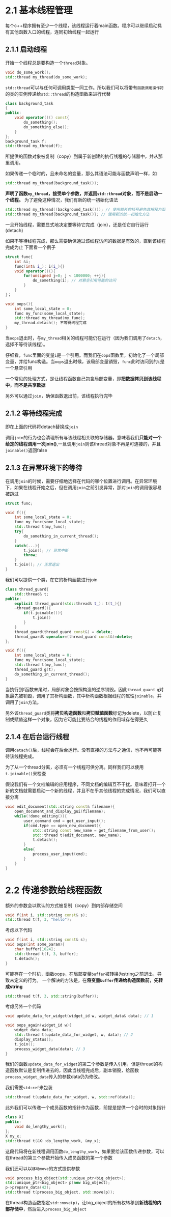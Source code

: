 # 2.1 基本线程管理
每个c++程序拥有至少一个线程，该线程运行着main函数。程序可以继续启动具有其他函数入口的线程，连同初始线程一起运行
## 2.1.1 启动线程
开始一个线程总是要构造一个`thread`对象。
```cpp
void do_some_work(); 
std::thread my_thread(do_some_work);
```
`std::thread`可以与任何可调用类型一同工作。所以我们可以将带有`函数调用操作符`的类的实例传递给`std::thread`的构造函数来进行代替
```cpp
class background_task
{
public: 
    void operator()() const{
        do_something();
        do_something_else();
    }
};
background_task f; 
std::thread my_thread(f);
```
所提供的函数对象被复制（copy）到属于新创建的执行线程的存储器中，并从那里调用。

如果传递一个临时的，且未命名的变量，那么其语法可能与函数声明一样，如
```cpp
std::thread my_thread(background_task());
```
**声明了函数`my_thread`，接受单个参数，并返回`std::thread`对象，而不是启动一个线程。**
为了避免这种情况，我们有新的统一初始化语法
```cpp
std::thread my_thread((background_task())); // 使用额外的括号避免其解释为函数声明
std::thread my_thread{background_task()}; // 使用新的统一初始化方法
```

一旦开始线程，需要显式地决定要等待它完成（join），还是任它自行运行(detach)

如果不等待线程完成，那么需要确保通过该线程访问的数据是有效的，直到该线程完成为止
下面看一个例子
```cpp
struct func{
    int &i; 
    func(int& i_): i(i_){}
    void operator()(){
        for(unsigned j=0; j < 1000000; ++j){
            do_something(i); // 对悬空引用可能的访问
        }
    }
}；

void oops(){
    int some_local_state = 0; 
    func my_func(some_local_state);
    std::thread my_thread(my_func);
    my_thread.detach(); 不等待线程完成
}
```
当`oops`退出时，与`my_thread`相关的线程可能仍在运行（因为我们调用了`detach`，选择不等待该线程）。

仔细看，`func`里面的变量`i`是一个引用。而我们在`oops`函数里，初始化了一个局部变量，并给func构造。当`oops`退出时候，该局部变量销毁，`func`此时访问到的`i`是一个悬空引用

一个常见的处理方式，是让线程函数自己包含局部变量，即**把数据拷贝到该线程中，而不是共享数据**

另外可以通过`join`，确保函数退出前，该线程执行完毕

## 2.1.2 等待线程完成
即在上面的代码将detach替换成`join`

调用`join`的行为也会清理所有与该线程相关联的存储器。意味着我们**只能对一个给定的线程调用一次join()**,一旦调用`join`则该thread对象不再是可连接的，并且`joinable()`返回false

## 2.1.3 在异常环境下的等待
在调用`join`的时候，需要仔细地选择在代码的哪个位置进行调用。在异常环境下，如果在线程开始之后，但在调用`join`之前引发异常，那对`join`的调用很容易被跳过

```cpp
struct func; 

void f(){
    int some_local_state = 0; 
    func my_func(some_local_state);
    std::thread t(my_func);
    try{
        do_something_in_current_thread();
    }
    catch(...){
        t.join(); // 异常中断
        throw;
    }
    t.join(); // 正常退出
}
```
我们可以提供一个类，在它的析构函数进行join
```cpp
class thread_guard{
    std::thread& t; 
public: 
    explicit thread_guard(std::thread& t_): t(t_){}
    ~thread_guard(){
        if(t.joinable()){
            t.join()
        }
    }
    thread_guard(thread_guard const&) = delete; 
    thread_guard& operator=(thread_guard const&)=delete;
};

void f(){
    int some_local_state = 0; 
    func my_func(some_local_state);
    std::thread t(my_func); 
    thread_guard g(t); 
    do_something_in_current_thread();
}
```
当执行到f函数末尾时，局部对象会按照构造的逆序销毁。因此`thread_guard g`对象最先被销毁，调用了其析构函数，其中析构函数根据线程的属性`joinable`，并调用了`join`方法。

另外该`thread_guard`类将**拷贝构造函数**和**拷贝赋值函数**标记为delete，以防止复制或赋值这样一个对象，因为它可能比要结合的线程的作用域存在得更久

## 2.1.4 在后台运行线程
调用`detach()`后，线程会在后台运行。没有直接的方法与之通信，也不再可能等待该线程完成。

为了从一个thread分离，必须有一个线程可供分离。同样我们可以使用`t.joinable()`来检查

假设我们有一个文档编辑的应用程序，不同文档的编辑互不干扰。意味着打开一个新的文档就需要启动一个新的线程，并且不在乎其他线程的完成情况，我们可以直接分离
```cpp
void edit_document(std::string const& filename){
    open_document_and_display_gui(filename); 
    while(!done_editing()){
        user_command cmd = get_user_input(); 
        if(cmd.type == open_new_document){
            std::string const new_name = get_filename_from_user();
            std::thread t(edit_document, new_name);
            t.detach();
        }
        else{
            process_user_input(cmd);
        }
    }
}
```
# 2.2 传递参数给线程函数
额外的参数会以默认的方式被复制（copy）到内部存储空间
```cpp
void f(int i, std::string const& s);
std::thread t(f, 3, "hello");
```

考虑以下代码
```cpp
void f(int i, std::string const& s);
void oops(int some_param){
    char buffer[1024];
    std::thread t(f, 3, buffer); 
    t.detach();
}
```
可能存在一个时机，函数oops，在局部变量`buffer`被转换为string之前退出，导致未定义的行为。
一个解决的方法是，在**将变量`buffer`传递给构造函数前，先转成string**
```cpp
std::thread t(f, 3, std::string(buffer));
```

考虑另外一个代码
```cpp
void update_data_for_widget(widget_id w, widget_data& data); // 1 

void oops_again(widget_id w){
    widget_data data; 
    std::thread t(update_data_for_widget, w, data); // 2
    display_status();
    t.join();
    process_widget_data(data); // 3
}
```
我们的函数`update_data_for_widget`的第二个参数是传入引用，但是thread的构造函数默认是复制传进去的，因此当线程完成后，副本销毁，给函数`process_widget_data`传入的参数data仍为修改。

我们需要`std:ref`来包装
```cpp
std::thread t(update_data_for_widget, w, std::ref(data));
```

此外我们可以传递一个成员函数的指针作为函数，前提是提供一个合时的对象指针
```cpp
class X{
public: 
    void do_lengthy_work();
};
X my_x; 
std::thread t(&X::do_lengthy_work, &my_x);
```
这段代码将在新线程调用函数`do_lengthy_work`，如果要给该函数传递参数，可以在thread的第三个参数开始传入成员函数的第一个参数

我们还可以以`移动move`的方式提供参数
```cpp
void process_big_object(std::unique_ptr<big_object>);
std::unique_ptr<big_object> p(new big_object);
p->prepare_data(42);
std::thread t(process_big_object, std::move(p));
```
在thread构造函数指定`std::move(p)`，让big_object的所有权转移到**新线程的内部存储中**，然后进入`process_big_object`


